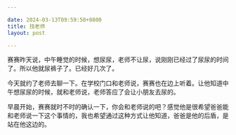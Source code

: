 ```yaml
---

date: 2024-03-13T09:59:50+0800
title: 找老师
layout: post

---
```


赛赛昨天说，中午睡觉的时候，想尿尿，老师不让尿，说刚刚已经过了尿尿的时间了。所以他就尿裤子了。已经好几次了。

今天就约了老师去聊一下。在学校门口和老师说，赛赛也在边上听着。让他知道中午想尿尿的时候，就和老师说，老师答应了会让小朋友去尿的。

早晨开始，赛赛就时不时的确认一下，你会和老师说的吧？感觉他是很希望爸爸能和老师说一下这个事情的，我也希望通过这种方式让他知道，爸爸是他的后盾，是站在他这边的。
